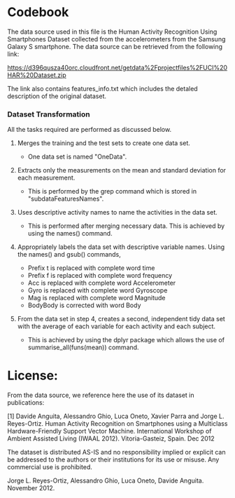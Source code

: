 # Codebook

The data source used in this file is the Human Activity Recognition Using Smartphones Dataset collected from the accelerometers from the Samsung Galaxy S smartphone.
The data source can be retrieved from the following link:

https://d396qusza40orc.cloudfront.net/getdata%2Fprojectfiles%2FUCI%20HAR%20Dataset.zip

The link also contains features_info.txt which includes the detaled description of the original dataset.

### Dataset Transformation
All the tasks required are performed as discussed below.

1. Merges the training and the test sets to create one data set.
      - One data set is named "OneData".
2. Extracts only the measurements on the mean and standard deviation for each measurement.
      - This is performed by the grep command which is stored in "subdataFeaturesNames".
3. Uses descriptive activity names to name the activities in the data set.
      - This is performed after merging necessary data. This is achieved by using the names() command.
4. Appropriately labels the data set with descriptive variable names. Using the names() and gsub() commands, 
      - Prefix t is replaced with complete word time
      - Prefix f is replaced with complete word frequency
      - Acc is replaced with complete word Accelerometer
      - Gyro is replaced with complete word Gyroscope
      - Mag is replaced with complete word Magnitude
      - BodyBody is corrected with word Body
  
5. From the data set in step 4, creates a second, independent tidy data set with the average of each variable for each activity and each subject.
     - This is achieved by using the dplyr package which allows the use of summarise_all(funs(mean)) command.
  
License:
========
From the data source, we reference here the use of its dataset in publications:

[1] Davide Anguita, Alessandro Ghio, Luca Oneto, Xavier Parra and Jorge L. Reyes-Ortiz. Human Activity Recognition on Smartphones using a Multiclass Hardware-Friendly Support Vector Machine. International Workshop of Ambient Assisted Living (IWAAL 2012). Vitoria-Gasteiz, Spain. Dec 2012

The dataset is distributed AS-IS and no responsibility implied or explicit can be addressed to the authors or their institutions for its use or misuse. Any commercial use is prohibited.

Jorge L. Reyes-Ortiz, Alessandro Ghio, Luca Oneto, Davide Anguita. November 2012.
